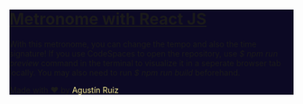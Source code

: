 <div style="background-color: #0C0924;">
<h1><u>Metronome with React JS</u></h1>

With this metronome, you can change the tempo and also the time signature!
If you use CodeSpaces to open the repository, use <i>$ npm run preview</i> command in the terminal to visualize it in a seperate browser tab locally. You may also need to run <i>$ npm run build</i> beforehand.

Made with ♥ by <a href="https://github.com/GoldenDrk" target="_blank" style="text-decoration: none; color: khaki;">Agustín Ruiz</a>
</div>
